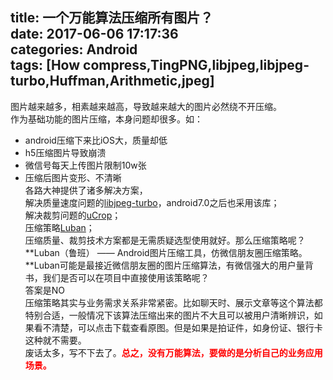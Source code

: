 title: 一个万能算法压缩所有图片？  
date: 2017-06-06 17:17:36  
categories: Android  
tags: [How compress,TingPNG,libjpeg,libjpeg-turbo,Huffman,Arithmetic,jpeg]
---
图片越来越多，相素越来越高，导致越来越大的图片必然绕不开压缩。  
作为基础功能的图片压缩，本身问题却很多。如：  
* android压缩下来比iOS大，质量却低  
* h5压缩图片导致崩溃  
* 微信号每天上传图片限制10w张  
* 压缩后图片变形、不清晰  
各路大神提供了诸多解决方案，  
解决质量速度问题的[libjpeg-turbo](https://github.com/libjpeg-turbo/libjpeg-turbo)，android7.0之后也采用该库；  
解决裁剪问题的[uCrop](https://github.com/Yalantis/uCrop)；  
压缩策略[Luban](https://github.com/Curzibn/Luban)；  
压缩质量、裁剪技术方案都是无需质疑选型使用就好。那么压缩策略呢？  
**Luban（鲁班） —— Android图片压缩工具，仿微信朋友圈压缩策略。**Luban可能是最接近微信朋友圈的图片压缩算法，有微信强大的用户量背书，我们是否可以在项目中直接使用该策略呢？  
答案是NO  
压缩策略其实与业务需求关系非常紧密。比如聊天时、展示文章等这个算法都特别合适，一般情况下该算法压缩出来的图片不大且可以被用户清晰辨识，如果看不清楚，可以点击下载查看原图。但是如果是拍证件，如身份证、银行卡这种就不需要。  
废话太多，写不下去了。<font color="red">**总之，没有万能算法，要做的是分析自己的业务应用场景。**</font>
